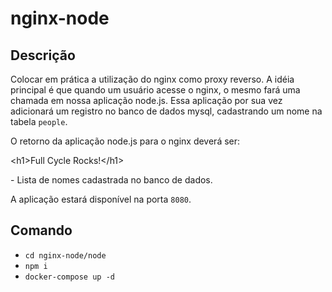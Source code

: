 # nginx-node

## Descrição

Colocar em prática a utilização do nginx como proxy reverso. A idéia principal é que quando um usuário acesse o nginx, o mesmo fará uma chamada em nossa aplicação node.js. Essa aplicação por sua vez adicionará um registro no banco de dados mysql, cadastrando um nome na tabela `people`.

O retorno da aplicação node.js para o nginx deverá ser:

\<h1>Full Cycle Rocks!\</h1>

\- Lista de nomes cadastrada no banco de dados.

A aplicação estará disponível na porta `8080`.

## Comando
- `cd nginx-node/node`
- `npm i`
- `docker-compose up -d`